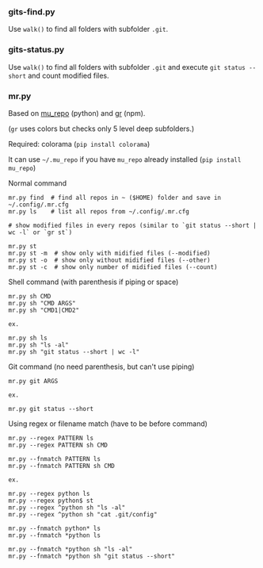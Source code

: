 ### gits-find.py

Use `walk()` to find all folders with subfolder `.git`.

### gits-status.py

Use `walk()` to find all folders with subfolder `.git` and execute `git status --short` and count modified files.

### mr.py

Based on [mu_repo](http://fabioz.github.io/mu-repo/) (python) and [gr](http://mixu.net/gr/) (npm).

(`gr` uses colors but checks only 5 level deep subfolders.)

Required: colorama (`pip install colorama`)
    
It can use `~/.mu_repo` if you have `mu_repo` already installed (`pip install mu_repo`)


Normal command

    mr.py find  # find all repos in ~ ($HOME) folder and save in ~/.config/.mr.cfg
    mr.py ls    # list all repos from ~/.config/.mr.cfg
    
    # show modified files in every repos (similar to `git status --short | wc -l` or `gr st`)    
    
    mr.py st    
    mr.py st -m  # show only with midified files (--modified)
    mr.py st -o  # show only without midified files (--other)
    mr.py st -c  # show only number of midified files (--count)
    
    
Shell command (with parenthesis if piping or space)    

    mr.py sh CMD
    mr.py sh "CMD ARGS"
    mr.py sh "CMD1|CMD2"
    
    ex. 
    
    mr.py sh ls
    mr.py sh "ls -al"
    mr.py sh "git status --short | wc -l"

Git command (no need parenthesis, but can't use piping)

    mr.py git ARGS
    
    ex.
    
    mr.py git status --short
    
Using regex or filename match (have to be before command)

    mr.py --regex PATTERN ls
    mr.py --regex PATTERN sh CMD
    
    mr.py --fnmatch PATTERN ls
    mr.py --fnmatch PATTERN sh CMD

    ex. 
    
    mr.py --regex python ls
    mr.py --regex python$ st
    mr.py --regex ^python sh "ls -al"
    mr.py --regex ^python sh "cat .git/config"
    
    mr.py --fnmatch python* ls
    mr.py --fnmatch *python ls
    
    mr.py --fnmatch *python sh "ls -al"
    mr.py --fnmatch *python sh "git status --short"

